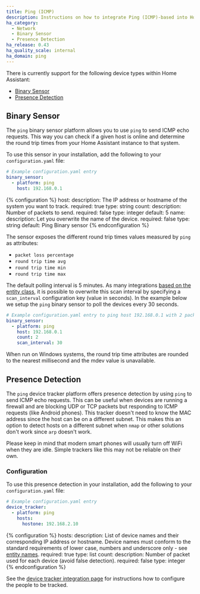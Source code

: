 ```yaml
---
title: Ping (ICMP)
description: Instructions on how to integrate Ping (ICMP)-based into Home Assistant.
ha_category:
  - Network
  - Binary Sensor
  - Presence Detection
ha_release: 0.43
ha_quality_scale: internal
ha_domain: ping
---
```


There is currently support for the following device types within Home Assistant:

- [Binary Sensor](#binary-sensor)
- [Presence Detection](#presence-detection)

## Binary Sensor

The `ping` binary sensor platform allows you to use `ping` to send ICMP echo requests. This way you can check if a given host is online and determine the round trip times from your Home Assistant instance to that system.

To use this sensor in your installation, add the following to your `configuration.yaml` file:

```yaml
# Example configuration.yaml entry
binary_sensor:
  - platform: ping
    host: 192.168.0.1
```

{% configuration %}
host:
  description: The IP address or hostname of the system you want to track.
  required: true
  type: string
count:
  description: Number of packets to send.
  required: false
  type: integer
  default: 5
name:
  description: Let you overwrite the name of the device.
  required: false
  type: string
  default: Ping Binary sensor
{% endconfiguration %}

The sensor exposes the different round trip times values measured by `ping` as attributes:

- `packet loss percentage`
- `round trip time avg`
- `round trip time min`
- `round trip time max`

The default polling interval is 5 minutes. As many integrations [based on the entity class](/docs/configuration/platform_options), it is possible to overwrite this scan interval by specifying a `scan_interval` configuration key (value in seconds). In the example below we setup the `ping` binary sensor to poll the devices every 30 seconds.

```yaml
# Example configuration.yaml entry to ping host 192.168.0.1 with 2 packets every 30 seconds.
binary_sensor:
  - platform: ping
    host: 192.168.0.1
    count: 2
    scan_interval: 30
```

<div class='note'>
When run on Windows systems, the round trip time attributes are rounded to the nearest millisecond and the mdev value is unavailable.
</div>

## Presence Detection

The `ping` device tracker platform offers presence detection by using `ping` to send ICMP echo requests. This can be useful when devices are running a firewall and are blocking UDP or TCP packets but responding to ICMP requests (like Android phones). This tracker doesn't need to know the MAC address since the host can be on a different subnet. This makes this an option to detect hosts on a different subnet when `nmap` or other solutions don't work since `arp` doesn't work.

<div class='note'>
  Please keep in mind that modern smart phones will usually turn off WiFi when they are idle. Simple trackers like this may not be reliable on their own.
</div>

### Configuration

To use this presence detection in your installation, add the following to your `configuration.yaml` file:

```yaml
# Example configuration.yaml entry
device_tracker:
  - platform: ping
    hosts:
      hostone: 192.168.2.10
```

{% configuration %}
hosts:
  description: List of device names and their corresponding IP address or hostname. Device names must conform to the standard requirements of lower case, numbers and underscore only - see [entity names](/docs/configuration/troubleshooting/#entity-names).
  required: true
  type: list
count:
  description: Number of packet used for each device (avoid false detection).
  required: false
  type: integer
{% endconfiguration %}

See the [device tracker integration page](/integrations/device_tracker/) for instructions how to configure the people to be tracked.
